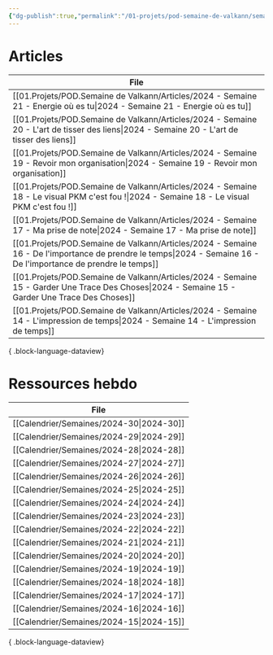```yaml
---
{"dg-publish":true,"permalink":"/01-projets/pod-semaine-de-valkann/semaine-de-valkann/","title":"Articles","tags":["gardenEntry"]}
---
```



# Articles

| File                                                                                                                                                               |
| ------------------------------------------------------------------------------------------------------------------------------------------------------------------ |
| [[01.Projets/POD.Semaine de Valkann/Articles/2024 - Semaine 21 - Energie où es tu\|2024 - Semaine 21 - Energie où es tu]]                                       |
| [[01.Projets/POD.Semaine de Valkann/Articles/2024 - Semaine 20 - L'art de tisser des liens\|2024 - Semaine 20 - L'art de tisser des liens]]                     |
| [[01.Projets/POD.Semaine de Valkann/Articles/2024 - Semaine 19 - Revoir mon organisation\|2024 - Semaine 19 - Revoir mon organisation]]                         |
| [[01.Projets/POD.Semaine de Valkann/Articles/2024 - Semaine 18 - Le visual PKM c'est fou !\|2024 - Semaine 18 - Le visual PKM c'est fou !]]                     |
| [[01.Projets/POD.Semaine de Valkann/Articles/2024 - Semaine 17 - Ma prise de note\|2024 - Semaine 17 - Ma prise de note]]                                       |
| [[01.Projets/POD.Semaine de Valkann/Articles/2024 - Semaine 16 - De l'importance de prendre le temps\|2024 - Semaine 16 - De l'importance de prendre le temps]] |
| [[01.Projets/POD.Semaine de Valkann/Articles/2024 - Semaine 15 - Garder Une Trace Des Choses\|2024 - Semaine 15 - Garder Une Trace Des Choses]]                 |
| [[01.Projets/POD.Semaine de Valkann/Articles/2024 - Semaine 14 - L'impression de temps\|2024 - Semaine 14 - L'impression de temps]]                             |

{ .block-language-dataview}

# Ressources hebdo

| File                                        |
| ------------------------------------------- |
| [[Calendrier/Semaines/2024-30\|2024-30]] |
| [[Calendrier/Semaines/2024-29\|2024-29]] |
| [[Calendrier/Semaines/2024-28\|2024-28]] |
| [[Calendrier/Semaines/2024-27\|2024-27]] |
| [[Calendrier/Semaines/2024-26\|2024-26]] |
| [[Calendrier/Semaines/2024-25\|2024-25]] |
| [[Calendrier/Semaines/2024-24\|2024-24]] |
| [[Calendrier/Semaines/2024-23\|2024-23]] |
| [[Calendrier/Semaines/2024-22\|2024-22]] |
| [[Calendrier/Semaines/2024-21\|2024-21]] |
| [[Calendrier/Semaines/2024-20\|2024-20]] |
| [[Calendrier/Semaines/2024-19\|2024-19]] |
| [[Calendrier/Semaines/2024-18\|2024-18]] |
| [[Calendrier/Semaines/2024-17\|2024-17]] |
| [[Calendrier/Semaines/2024-16\|2024-16]] |
| [[Calendrier/Semaines/2024-15\|2024-15]] |

{ .block-language-dataview}
